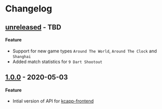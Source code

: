 # Changelog

## [unreleased] - TBD
#### Feature
- Support for new game types `Around The World`, `Around The Clock` and `Shanghai`
- Added match statistics for `9 Dart Shootout`

## [1.0.0] - 2020-05-03
#### Feature
- Intial version of API for [kcapp-frontend](https://github.com/kcapp/frontend)

[unreleased]: https://github.com/kcapp/api/compare/v1.0.0...develop
[1.0.0]: https://github.com/kcapp/api/releases/tag/v1.0.0
